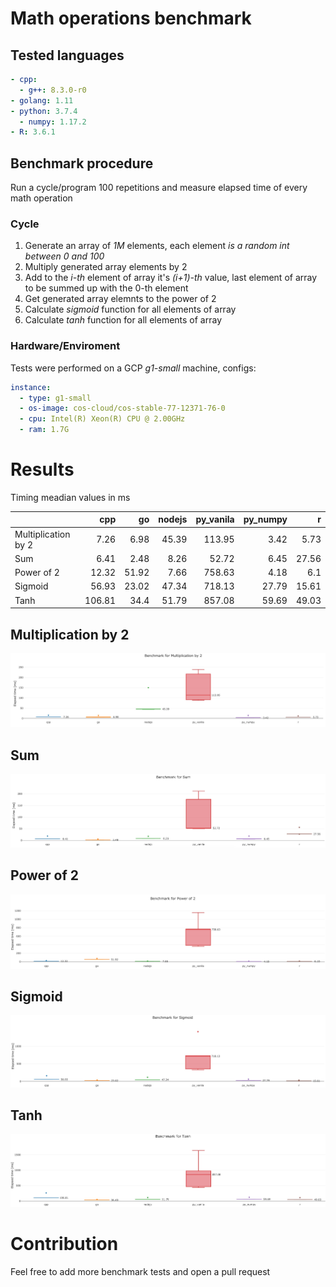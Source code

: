 # Math operations benchmark

## Tested languages

```yaml
- cpp:
  - g++: 8.3.0-r0
- golang: 1.11
- python: 3.7.4
  - numpy: 1.17.2
- R: 3.6.1
```

## Benchmark procedure

Run a cycle/program 100 repetitions and measure elapsed time of every math operation

### Cycle

1. Generate an array of <em>1M</em> elements, each element <em>is a random int between 0 and 100</em>
2. Multiply generated array elements by 2
3. Add to the <em>i-th</em> element of array it's <em>(i+1)-th</em> value, last element of array to be summed up with the 0-th element
4. Get generated array elemnts to the power of 2
5. Calculate <em>sigmoid</em> function for all elements of array
6. Calculate <em>tanh</em> function for all elements of array

### Hardware/Enviroment

Tests were performed on a GCP <em>g1-small</em> machine, configs:

```yaml
instance:
  - type: g1-small
  - os-image: cos-cloud/cos-stable-77-12371-76-0
  - cpu: Intel(R) Xeon(R) CPU @ 2.00GHz
  - ram: 1.7G
```

# Results

Timing meadian values in ms

| |cpp|go|nodejs|py_vanila|py_numpy|r|
|:---|---:|---:|---:|---:|---:|---:|
|Multiplication by 2|7.26|6.98|45.39|113.95|3.42|5.73|
|Sum|6.41|2.48|8.26|52.72|6.45|27.56|
|Power of 2|12.32|51.92|7.66|758.63|4.18|6.1|
|Sigmoid|56.93|23.02|47.34|718.13|27.79|15.61|
|Tanh|106.81|34.4|51.79|857.08|59.69|49.03|

## Multiplication by 2

![multiplication_by_2](dataviz/plot/fig/multiplication_by_2.jpg)

## Sum

![sum](dataviz/plot/fig/sum.jpg)

## Power of 2

![sum](dataviz/plot/fig/power_of_2.jpg)

## Sigmoid

![sum](dataviz/plot/fig/sigmoid.jpg)

## Tanh

![sum](dataviz/plot/fig/tanh.jpg)

# Contribution

Feel free to add more benchmark tests and open a pull request